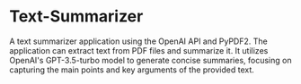 # Text-Summarizer
A text summarizer application using the OpenAI API and PyPDF2. The application can extract text from PDF files and summarize it. It utilizes OpenAI's GPT-3.5-turbo model to generate concise summaries, focusing on capturing the main points and key arguments of the provided text.
